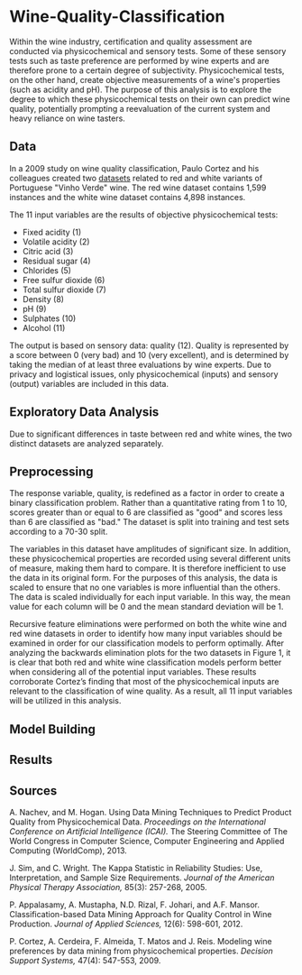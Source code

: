 # Wine-Quality-Classification

Within the wine industry, certification and quality assessment are conducted via physicochemical and sensory tests. Some of these sensory tests such as taste preference are performed by wine experts and are therefore prone to a certain degree of subjectivity. Physicochemical tests, on the other hand, create objective measurements of a wine's properties (such as acidity and pH). The purpose of this analysis is to explore the degree to which these physicochemical tests on their own can predict wine quality, potentially prompting a reevaluation of the current system and heavy reliance on wine tasters.

## Data

In a 2009 study on wine quality classification, Paulo Cortez and his colleagues created two [datasets](https://archive.ics.uci.edu/ml/datasets/wine+quality) related to red and white variants of Portuguese "Vinho Verde" wine. The red wine dataset contains 1,599 instances and the white wine dataset contains 4,898 instances. 

The 11 input variables are the results of objective physicochemical tests: 
*   Fixed acidity (1)
*   Volatile acidity (2)
*   Citric acid (3)
*   Residual sugar (4)
*   Chlorides (5)
*   Free sulfur dioxide (6)
*   Total sulfur dioxide (7)
*   Density (8)
*   pH (9)
*   Sulphates (10)
*   Alcohol (11)

The output is based on sensory data: quality (12). Quality is represented by a score between 0 (very bad) and 10 (very excellent), and is determined by taking the median of at least three evaluations by wine experts. Due to privacy and logistical issues, only physicochemical (inputs) and sensory (output) variables are included in this data.

## Exploratory Data Analysis

Due to significant differences in taste between red and white wines, the two distinct datasets are analyzed separately.

## Preprocessing

The response variable, quality, is redefined as a factor in order to create a binary classification problem. Rather than a quantitative rating from 1 to 10, scores greater than or equal to 6 are classified as "good" and scores less than 6 are classified as "bad." The dataset is split into training and test sets according to a 70-30 split.

The variables in this dataset have amplitudes of significant size. In addition, these physicochemical properties are recorded using several different units of measure, making them hard to compare. It is therefore inefficient to use the data in its original form. For the purposes of this analysis, the data is scaled to ensure that no one variables is more influential than the others. The data is scaled individually for each input variable. In this way, the mean value for each column will be 0 and the mean standard deviation will be 1.

Recursive feature eliminations were performed on both the white wine and red wine datasets in order to identify how many input variables should be examined in order for our classification models to perform optimally. After analyzing the backwards elimination plots for the two datasets in Figure 1, it is clear that both red and white wine classification models perform better when considering all of the potential input variables. These results corroborate Cortez’s finding that most of the physicochemical inputs are relevant to the classification of wine quality. As a result, all 11 input variables will be utilized in this analysis.


## Model Building


## Results


## Sources

A. Nachev, and M. Hogan. Using Data Mining Techniques to Predict Product Quality from Physicochemical Data. *Proceedings on the International Conference on Artificial Intelligence (ICAI).* The Steering Committee of The World Congress in Computer Science, Computer Engineering and Applied Computing (WorldComp), 2013.

J. Sim, and C. Wright. The Kappa Statistic in Reliability Studies: Use, Interpretation, and Sample Size Requirements. *Journal of the American Physical Therapy Association,* 85(3): 257-268, 2005.

P. Appalasamy, A. Mustapha, N.D. Rizal, F. Johari, and A.F. Mansor. Classification-based Data Mining Approach for Quality Control in Wine Production. *Journal of Applied Sciences,* 12(6): 598-601, 2012.

P. Cortez, A. Cerdeira, F. Almeida, T. Matos and J. Reis. Modeling wine preferences by data mining from physicochemical properties. *Decision Support Systems,* 47(4): 547-553, 2009.

